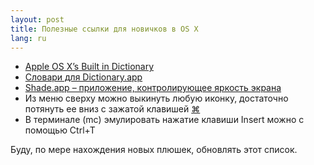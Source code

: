 ```yaml
---
layout: post
title: Полезные ссылки для новичков в OS X 
lang: ru
---
```


  * [Apple OS X’s Built in Dictionary](http://gizmodo.com/198888/apple-os-xs-built-in-dictionary?tag=gadgetssoftware)
  * [Словари для Dictionary.app](http://rutracker.org/forum/viewtopic.php?t=601894)
  * [Shade.app – приложение, контролирующее яркость экрана](http://www.macupdate.com/app/mac/23370/shades/)
  * Из меню сверху можно выкинуть любую иконку, достаточно потянуть ее вниз с зажатой клавишей [&#8984;](html)
  * В терминале (mc) эмулировать нажатие клавиши Insert можно с помощью Ctrl+T

Буду, по мере нахождения новых плюшек, обновлять этот список.
